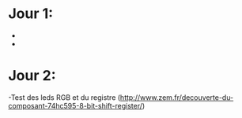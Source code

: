 # Jour 1:  
-  
-  
# Jour 2:   
-Test des leds RGB et du registre (http://www.zem.fr/decouverte-du-composant-74hc595-8-bit-shift-register/)  
